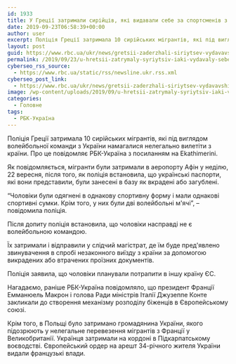 ```yaml
---
id: 1933
title: У Греції затримали сирійців, які видавали себе за спортсменів з України
date: 2019-09-23T06:58:39+00:00
author: user
excerpt: Поліція Греції затримала 10 сирійських мігрантів, які під виглядом волейбольної команди з України намагалися нелегально вилетіти з країни. Про це повідомляє...
layout: post
guid: https://www.rbc.ua/ukr/news/gretsii-zaderzhali-siriytsev-vydavavshih-1569220760.html
permalink: /2019/09/23/u-hretsii-zatrymaly-syriytsiv-iaki-vydavaly-sebe-za-sportsmeniv-z-ukrainy/
cyberseo_rss_source:
  - https://www.rbc.ua/static/rss/newsline.ukr.rss.xml
cyberseo_post_link:
  - https://www.rbc.ua/ukr/news/gretsii-zaderzhali-siriytsev-vydavavshih-1569220760.html
image: /wp-content/uploads/2019/09/u-hretsii-zatrymaly-syriytsiv-iaki-vydavaly-sebe-za-sportsmeniv-z-ukrainy.jpg
categories:
  - Головне
tags:
  - РБК-Україна
---
```

Поліція Греції затримала 10 сирійських мігрантів, які під виглядом волейбольної команди з України намагалися нелегально вилетіти з країни. Про це повідомляє РБК-Україна з посиланням на Ekathimerini.

Як повідомляється, мігранти були затримали в аеропорту Афін у неділю, 22 вересня, після того, як поліція встановила, що українські паспорти, які вони представили, були занесені в базу як вкрадені або загублені.

&#8220;Чоловіки були одягнені в однакову спортивну форму і мали однакові спортивні сумки. Крім того, у них були дві волейбольні м'ячі&#8221;, &#8211; повідомила поліція.

Після допиту поліція встановила, що чоловіки насправді не є волейбольною командою.

Їх затримали і відправили у слідчий магістрат, де їм буде пред'явлено звинувачення в спробі незаконного виїзду з країни за допомогою викрадених або втрачених проїзних документів.

Поліція заявила, що чоловіки планували потрапити в іншу країну ЄС.

Нагадаємо, раніше РБК-Україна повідомляло, що президент Франції Емманюель Макрон і голова Ради міністрів Італії Джузеппе Конте закликали до створення механізму розподілу біженців в Європейському союзі.

Крім того, в Польщі було затримано громадянина України, якого підозрюють у нелегальне перевезення мігрантів з Франції у Великобританії. Українця затримали на кордоні в Підкарпатському воєводстві. Європейський ордер на арешт 34-річного жителя України видали французькі влади.